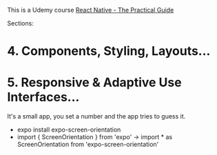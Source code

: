 This is a Udemy course
[React Native - The Practical Guide](https://www.udemy.com/react-native-the-practical-guide/)

Sections:

# 4. Components, Styling, Layouts...

# 5. Responsive & Adaptive Use Interfaces...

It's a small app, you set a number and the app tries to guess it.

- expo install expo-screen-orientation
- import { ScreenOrientation } from 'expo' -> import \* as ScreenOrientation from 'expo-screen-orientation'
